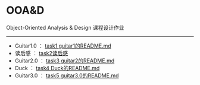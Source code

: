 # OOA&D
Object-Oriented Analysis &amp; Design 课程设计作业

-------------

* Guitar1.0 ： [task1 guitar1的README.md](https://github.com/muxiaobai/OOAD/tree/master/task1) 
*  读后感   ： [task2读后感](https://github.com/muxiaobai/OOAD/tree/master/task2)
* Guitar2.0 ： [task3 guitar2的README.md](https://github.com/muxiaobai/OOAD/tree/master/task3)
* Duck      ： [task4 Duck的README.md](https://github.com/muxiaobai/OOAD/tree/master/task4)
* Guitar3.0 ： [task5 guitar3.0的README.md](https://github.com/muxiaobai/OOAD/tree/master/task5)








